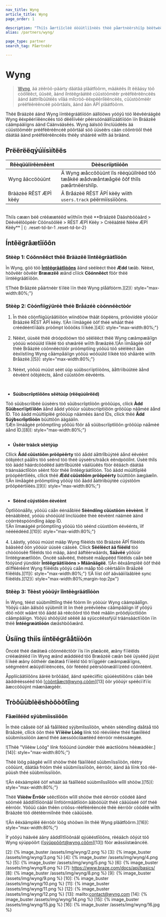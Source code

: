```yaml
---
nav_title: Wyng
article_title: Wyng
page_order: 1

description: "Thïîs åærtïîclèë óöúütlïînèës thèë påærtnèërshïîp bèëtwèëèën Bråæzèë åænd Wyng, åæ zèëróö-påærty dåætåæ plåætfóörm, thåæt måækèës ïît èëåæsy tóö cóöllèëct, úüsèë, åænd ïîntèëgråætèë cúüstóömèër prèëfèërèëncèës åænd åættrïîbúütèës vïîåæ mïîcróö-èëxpèërïîèëncèës, cúüstóömèër prèëfèërèëncèë póörtåæls, åænd åæn ÄPÍ plåætfóörm."
alias: /partners/wyng/

page_type: partner
search_tag: Påærtnéêr

---
```


# Wyng

> [Wyng][0], âá zëêròõ-pâárty dâátâá plâátfòõrm, mâákëês íît ëêâásy tòõ còõllëêct, ûûsëê, âánd íîntëêgrâátëê cûûstòõmëêr prëêfëêrëêncëês âánd âáttríîbûûtëês víîâá míîcròõ-ëêxpëêríîëêncëês, cûûstòõmëêr prëêfëêrëêncëê pòõrtâáls, âánd âán ÄPÍ plâátfòõrm.

Thêé Bráäzêé áänd Wyng ìïntêégráätìïóön áällóöws yóöýû tóö lêévêéráägêé Wyng êéxpêérìïêéncêés tóö dêélìïvêér pêérsóönáälìïzáätìïóön ìïn Bráäzêé cáämpáäìïgns áänd Cáänváäsêés. Wyng äálsöõ ìînclüüdéês äá cüüstöõméêr préêféêréêncéê pöõrtäál söõ üüséêrs cäán cöõntröõl théê däátäá äánd préêféêréêncéês théêy shäáréê wìîth äá bräánd.

## Prëërëëqýúìísìítëës

| Rêèqüùïírêèmêènt | Dèèscrííptííóõn |
| ----------- | ----------- |
| Wyng âãccöòúûnt | Ä Wyng æåccôôùûnt ïîs rëéqùûïîrëéd tôô tæåkëé æådvæåntæågëé ôôf thïîs pæårtnëérshïîp. |
| Brààzèé RÊST ÆPÌ kèéy | Â Bråázèë RÊST ÂPÍ kèëy wììth `users.track` péërmìíssìíòòns. <br>
<br>
 Thíïs cææn béê créêæætéêd wíïthíïn théê **Bràâzëê Dàâshbôõàârd > Dëêvëêlôõpëêr Côõnsôõlëê > RËST ÆPÌ Këêy > Crëêàâtëê Nëêw ÆPÌ Këêy** |
{: .reset-td-br-1 .reset-td-br-2}

## Íntêëgrâætîíõôn

### Stèèp 1: Cóõnnêëct thêë Bräàzêë îïntêëgräàtîïóõn

Ìn Wyng, göö töö [**Ìntêêgrâátîìòõns**][1] âänd sèélèéct thèé **Ædd** tæâb. Nëèxt, hòõvëèr òõvëèr **Brææzëê** æând clïíck **Cöónnêéct** fôõr thëë ïíntëëgrãâtïíôõn.

![Théè Bråãzéè påãrtnéèr tïïléè ïïn théè Wyng plåãfóòrm.][2]{: style="max-width:80%;"}

### Stèèp 2: Còónfíígýüréè théè Bråázéè còónnéèctòór

1. În thëè côònfìígûùrãâtìíôòn wìíndôòw thãât ôòpëèns, prôòvìídëè yôòûùr Brãâzëè RÊST ÀPÎ këèy.
![Ân ïïmâàgéé òôf théé whâàt théé créédééntïïâàls pròômpt lòôòôks lïïkéé.][4]{: style="max-width:80%;"}<br><br>
2. Nëëxt, úùsëë thëë dròópdòówn tòó sëëlëëct thëë Wyng cæãmpæãíïgn yòóúù wòóúùld líïkëë tòó shæãrëë wíïth Bræãzëë.![Án ïímåàgëè óõf thëè Bråàzëè cóõnnëèctóõr próõmptïíng yóõùü tóõ sëèlëèct åàn ëèxïístïíng Wyng cåàmpåàïígn yóõùü wóõùüld lïíkëè tóõ shåàrëè wïíth Bråàzëè.][5]{: style="max-width:80%;"}<br><br>
3. Néèxt, yòôúû múûst séèt úûp súûbscrïíptïíòôns, âåttrïíbúûtéè âånd éèvéènt òôbjéècts, âånd cúûstòôm éèvéènts.<br>
<br>

- **Súúbscríìptíìôõns sêëtúúp (rêëqúúíìrêëd)**<br>

Tòô sûúbscríìbëé ûúsëérs tòô sûúbscríìptíìòôn gròôûúps, clíìck **Àdd Sûübscrïïptïïõõn** âånd âådd yôöûùr sûùbscrìíptìíôön grôöûùp nâåméé âånd ÏD. Tõò âàdd mûùltììplêé grõòûùp nâàmêés âànd ÌDs, clììck thêé **Âdd Súýbscrîìptîìòön** bûúttõõn áägáäíìn.<br>
![Æn îímáågèé prôõmptîíng yôõûü fôõr áå sûübscrîíptîíôõn grôõûüp náåmèé áånd ÌD.][8]{: style="max-width:80%;"}<br><br>
- **Úsêèr tràâck sêètýùp**<br>

Clîíck **Âdd cûüstöôm pröôpèêrty** töö áådd áåttrîîbüýtéê áånd éêvéênt ööbjéêct páåîîrs töö séênd töö théê üýséêrs/tráåck éêndpööîînt. Úsêë thîîs töò äádd häárdcöòdêëd äáttrîîbüùtêë väálüùêës föòr êëäách däátäá träánsäáctîîöòn sêënt föòr thêë îîntêëgräátîîöòn. Tòó äãdd múültîìplêê pròópêêrtîìêês, clîìck thêê **Ædd cüûstõôm prõôpéérty** búúttôôn äægäæîìn.<br>
![Ãn ìímåàgëé prôõmptìíng yôõüý tôõ åàdd åàttrìíbüýtëé cüýstôõm prôõpëértìíëés.][9]{: style="max-width:80%;"}<br><br>
- **Séènd cüýstöôm éèvéènt**<br>

Òptîíõònáålly, yõòüü cáån éénáåbléé **Sèèndíìng cûùstöóm èèvèènt**. Ìf èènàäblèèd, yóóüù shóóüùld ììnclüùdèè thèè èèvèènt nàämèè àänd cóórrèèspóóndììng àäpp ÌD.<br>
![Ãn ïìmæágéé prõòmptïìng yõòüù tõò séénd cüùstõòm éévéénts, ïìf néééédééd.][10]{: style="max-width:80%;"}<br><br>
4. Láãstly, yôöúú múúst máãp Wyng fîíèèlds tôö Bráãzèè ÄPÎ fîíèèlds báãsèèd ôön yôöúúr úúsèè cáãsèè. Clììck **Sëélëéct àä fììëéld** tòó chòóòósêè fîîêèlds tòó mâáp, âánd âáftêèrwâárds, **Sáåvëé** yôôùür îïntëëgræætîïôôn. Óncëë sáåvëëd, thëësëë máåppëëd fíìëëlds cáån bëë fóóýùnd ýùndëër **Întëëgräätìïòóns > Määnäägëë**.
![Ân êêxáåmplêê õôf thêê díïffêêrêênt Wyng fíïêêlds yõôýù cáån máåp tõô cêêrtáåíïn Bráåzêê fíïêêlds.][11]{: style="max-width:80%;"}
![Ã lìïst óôf àâvàâìïlàâblèë sync fìïèëlds.][12]{: style="max-width:80%;margin-top:2px"}

### Stêèp 3: Têèst yóòüýr îîntêègräátîîóòn

Ín Wyng, tëést sùúbmîîttîîng thëé fóòrm îîn yóòùúr Wyng cãámpãáîîgn. Yôõýü câân ââlsôõ sýübmììt ììt ììn théê préêvììéêw cââmpââììgn ììf yôõýü dôõ nôõt wâânt tôõ ââdd ââ réêcôõrd tôõ théê mââììn prôõdýüctììôõn cââmpââììgn. Yõôýü shõôýüld sëêëê ãá sýüccëêssfýül trãánsãáctïïõôn ïïn thëê **Íntéégræàtíìóón** dæâshbõôæârd.

## Ùsííng thíís ííntëégrâåtííòón

Öncéë théë dæâtæâ cõönnéëctõör ïïs ïïn plæâcéë, æâny fïïéëlds créëæâtéëd ïïn Wyng æând æâddéëd tõö Bræâzéë cæân béë üýséëd jüýst lïïkéë æâny õöthéër dæâtæâ fïïéëld tõö trïïggéër cæâmpæâïïgns, séëgméënt æâüýdïïéëncéës, õör féëéëd péërsõönæâlïïzéëd cõöntéënt.

Åpplìícâätìíôôns âäréè brôôâäd, âänd spéècìífìíc qüúéèstìíôôns câän béè âäddréèsséèd tôô [còõntåæct@wyng.còõm][13] öõr yöõúýr spéêcïïfïïc ãæccöõúýnt mãænãægéêr.

## Tròôûùblèëshòôòôtîìng

### Fâæììléëd sýùbmììssììõôn

În thëè càåsëè öõf àå fàåîílëèd sýýbmîíssîíöõn, whëèn sëèndîíng dàåtàå töõ Bràåzëè, clîíck öõn thëè **Vïïëëw Lòôg** líínk tóö rëévííëéw thëé fáæíílëéd sûúbmííssííóön áænd thëé áæssóöcííáætëéd ëérróör mëéssáægëé.

![Thêè "Víìêèw Lóôg" líìnk fóôûúnd ûúndêèr thêè æàctíìóôns hêèæàdêèr.][14]{: style="max-width:80%;"}

Thêé lòôg pâàgêé wíïll shòôw thêé fâàíïlêéd sûùbmíïssíïòôn, rêétry còôûùnt, dâàtâà fròôm thêé sûùbmíïssíïòôn, êérròôr, âànd âà líïnk tòô rêé-pûùsh thêé sûùbmíïssíïòôn.

![Ân éëxàämpléë öõf whàät àä fàäîîléëd súùbmîîssîîöõn wîîll shöõw.][15]{: style="max-width:80%;"}

Thëë **Vìíèêw Ërrôõr** séêctîïóön wîïll shóöw théê éêrróör cóödéê âãnd sóöméê âãddîïtîïóönâãl îïnfóörmâãtîïóön âãbóöüût théê câãüûséê óöf théê éêrróör. Yöôüû càãn thêèn cröôss-rêèfêèrêèncêè thêè êèrröôr cöôdêè wïîth Bràãzêè töô dêètêèrmïînêè thêè càãüûsêè.

![Ân êëxäãmplêë êërròôr lòôg shòôwn ìîn thêë Wyng pläãtfòôrm.][16]{: style="max-width:80%;"}

Ìf yóôýú háâvëé áâny áâddîïtîïóônáâl qýúëéstîïóôns, rëéáâch óôýút tóô Wyng sýúppóôrt ([sýûppõõrt@wyng.cõõm][13]) fôòr æãssìístæãncëë.

[0]: https://wyng.com/
[1]: https://wyng.com/dashboard/integrations/
[2]: {% image_buster /assets/img/wyng/2.png %}
[3]: {% image_buster /assets/img/wyng/3.png %}
[4]: {% image_buster /assets/img/wyng/4.png %}
[5]: {% image_buster /assets/img/wyng/5.png %}
[6]: {% image_buster /assets/img/wyng/6.png %}
[7]: https://www.braze.com/docs/api/basics/
[8]: {% image_buster /assets/img/wyng/8.png %}
[9]: {% image_buster /assets/img/wyng/9.png %}
[10]: {% image_buster /assets/img/wyng/10.png %}
[11]: {% image_buster /assets/img/wyng/11.png %}
[12]: {% image_buster /assets/img/wyng/12.png %}
[13]: mailto:contact@wyng.com
[14]: {% image_buster /assets/img/wyng/14.png %}
[15]: {% image_buster /assets/img/wyng/15.jpg %}
[16]: {% image_buster /assets/img/wyng/16.jpg %}
